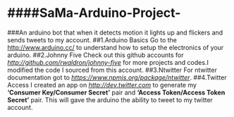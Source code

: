 ####SaMa-Arduino-Project-
=====================

 ###An arduino bot that when it detects motion it lights up and flickers and sends tweets to my account.
 ##1.Arduino Basics
 Go to the http://www.arduino.cc/ to understand how to setup the electronics of your arduino.
 ##2.Johnny Five
 Check out this github accounts for *http://github.com/rwaldron/johnny-five* for more projects and codes.I modified the code I sourced from this account.
 ##3.Ntwitter
 For ntwitter documentation got to *https://www.npmjs.org/package/ntwitter*.
 ##4.Twitter Access
 I created an app on *http://dev.twitter.com* to generate my **‘Consumer Key/Consumer Secret’** pair and **‘Access Token/Access Token Secret’** pair. This will gave the arduino the ability to tweet to my twitter account. 

